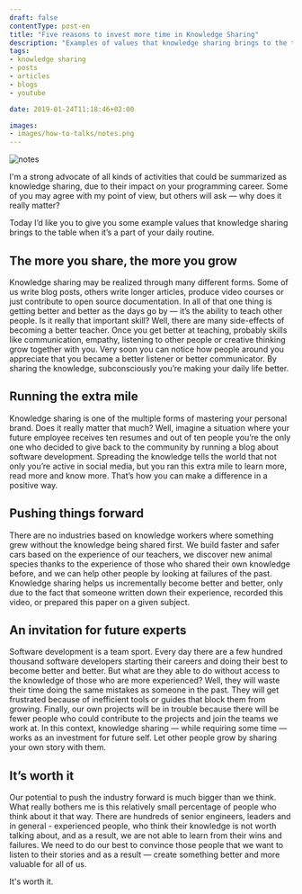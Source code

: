 ```yaml
---
draft: false
contentType: post-en
title: "Five reasons to invest more time in Knowledge Sharing"
description: "Examples of values that knowledge sharing brings to the table when it’s a part of your daily routine."
tags: 
- knowledge sharing
- posts
- articles
- blogs
- youtube

date: 2019-01-24T11:18:46+02:00

images:
- images/how-to-talks/notes.png
---
```


![notes](/images/how-to-talks/notes.png)

I'm a strong advocate of all kinds of activities that could be summarized as knowledge sharing, due to their impact on your programming career. Some of you may agree with my point of view, but others will ask — why does it really matter?

Today I’d like you to give you some example values that knowledge sharing brings to the table when it’s a part of your daily routine.

## The more you share, the more you grow
Knowledge sharing may be realized through many different forms. Some of us write blog posts, others write longer articles, produce video courses or just contribute to open source documentation. In all of that one thing is getting better and better as the days go by — it’s the ability to teach other people. Is it really that important skill? Well, there are many side-effects of becoming a better teacher. Once you get better at teaching, probably skills like communication, empathy, listening to other people or creative thinking grow together with you. Very soon you can notice how people around you appreciate that you became a better listener or better communicator. By sharing the knowledge, subconsciously you’re making your daily life better.

## Running the extra mile
Knowledge sharing is one of the multiple forms of mastering your personal brand. Does it really matter that much? Well, imagine a situation where your future employee receives ten resumes and out of ten people you’re the only one who decided to give back to the community by running a blog about software development. Spreading the knowledge tells the world that not only you’re active in social media, but you ran this extra mile to learn more, read more and know more. That’s how you can make a difference in a positive way.

## Pushing things forward
There are no industries based on knowledge workers where something grew without the knowledge being shared first. We build faster and safer cars based on the experience of our teachers, we discover new animal species thanks to the experience of those who shared their own knowledge before, and we can help other people by looking at failures of the past. Knowledge sharing helps us incrementally become better and better, only due to the fact that someone written down their experience, recorded this video, or prepared this paper on a given subject.

## An invitation for future experts
Software development is a team sport. Every day there are a few hundred thousand software developers starting their careers and doing their best to become better and better. But what are they able to do without access to the knowledge of those who are more experienced? Well, they will waste their time doing the same mistakes as someone in the past. They will get frustrated because of inefficient tools or guides that block them from growing. Finally, our own projects will be in trouble because there will be fewer people who could contribute to the projects and join the teams we work at. In this context, knowledge sharing — while requiring some time — works as an investment for future self. Let other people grow by sharing your own story with them.

## It’s worth it
Our potential to push the industry forward is much bigger than we think. What really bothers me is this relatively small percentage of people who think about it that way. There are hundreds of senior engineers, leaders and in general - experienced people, who think their knowledge is not worth talking about, and as a result, we are not able to learn from their wins and failures. We need to do our best to convince those people that we want to listen to their stories and as a result — create something better and more valuable for all of us.

It's worth it.